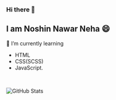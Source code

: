### Hi there 👋

## I am Noshin Nawar Neha 😄

🌱 I’m currently learning
<ul>
   <li>HTML 
   <li>CSS(SCSS)
   <li>JavaScript.
</ul>

<br>

<!--
**nehanawar025/nehanawar025** is a ✨ _special_ ✨ repository because its `README.md` (this file) appears on your GitHub profile.

Here are some ideas to get you started:

- 🔭 I’m currently working on ...
- 🌱 I’m currently learning ...
- 👯 I’m looking to collaborate on ...
- 🤔 I’m looking for help with ...
- 💬 Ask me about ...
- 📫 How to reach me: ...
- 😄 Pronouns: ...
- ⚡ Fun fact: ...
-->


![GitHub Stats](https://github-readme-stats.vercel.app/api?username=nehanawar025&show_icons=true&theme=synthwave)
